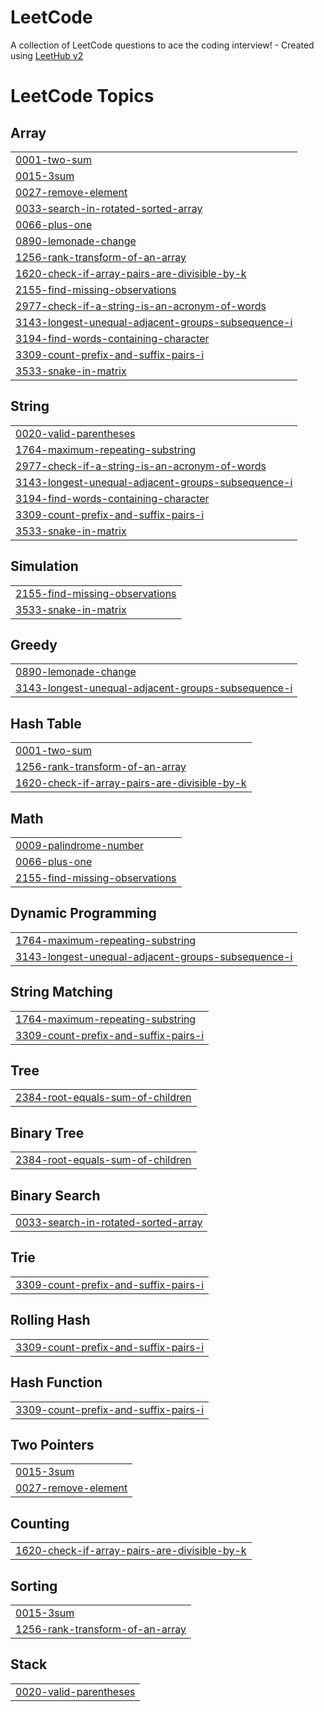 # LeetCode
A collection of LeetCode questions to ace the coding interview! - Created using [LeetHub v2](https://github.com/arunbhardwaj/LeetHub-2.0)

<!---LeetCode Topics Start-->
# LeetCode Topics
## Array
|  |
| ------- |
| [0001-two-sum](https://github.com/mabelmercita/LeetCode/tree/master/0001-two-sum) |
| [0015-3sum](https://github.com/mabelmercita/LeetCode/tree/master/0015-3sum) |
| [0027-remove-element](https://github.com/mabelmercita/LeetCode/tree/master/0027-remove-element) |
| [0033-search-in-rotated-sorted-array](https://github.com/mabelmercita/LeetCode/tree/master/0033-search-in-rotated-sorted-array) |
| [0066-plus-one](https://github.com/mabelmercita/LeetCode/tree/master/0066-plus-one) |
| [0890-lemonade-change](https://github.com/mabelmercita/LeetCode/tree/master/0890-lemonade-change) |
| [1256-rank-transform-of-an-array](https://github.com/mabelmercita/LeetCode/tree/master/1256-rank-transform-of-an-array) |
| [1620-check-if-array-pairs-are-divisible-by-k](https://github.com/mabelmercita/LeetCode/tree/master/1620-check-if-array-pairs-are-divisible-by-k) |
| [2155-find-missing-observations](https://github.com/mabelmercita/LeetCode/tree/master/2155-find-missing-observations) |
| [2977-check-if-a-string-is-an-acronym-of-words](https://github.com/mabelmercita/LeetCode/tree/master/2977-check-if-a-string-is-an-acronym-of-words) |
| [3143-longest-unequal-adjacent-groups-subsequence-i](https://github.com/mabelmercita/LeetCode/tree/master/3143-longest-unequal-adjacent-groups-subsequence-i) |
| [3194-find-words-containing-character](https://github.com/mabelmercita/LeetCode/tree/master/3194-find-words-containing-character) |
| [3309-count-prefix-and-suffix-pairs-i](https://github.com/mabelmercita/LeetCode/tree/master/3309-count-prefix-and-suffix-pairs-i) |
| [3533-snake-in-matrix](https://github.com/mabelmercita/LeetCode/tree/master/3533-snake-in-matrix) |
## String
|  |
| ------- |
| [0020-valid-parentheses](https://github.com/mabelmercita/LeetCode/tree/master/0020-valid-parentheses) |
| [1764-maximum-repeating-substring](https://github.com/mabelmercita/LeetCode/tree/master/1764-maximum-repeating-substring) |
| [2977-check-if-a-string-is-an-acronym-of-words](https://github.com/mabelmercita/LeetCode/tree/master/2977-check-if-a-string-is-an-acronym-of-words) |
| [3143-longest-unequal-adjacent-groups-subsequence-i](https://github.com/mabelmercita/LeetCode/tree/master/3143-longest-unequal-adjacent-groups-subsequence-i) |
| [3194-find-words-containing-character](https://github.com/mabelmercita/LeetCode/tree/master/3194-find-words-containing-character) |
| [3309-count-prefix-and-suffix-pairs-i](https://github.com/mabelmercita/LeetCode/tree/master/3309-count-prefix-and-suffix-pairs-i) |
| [3533-snake-in-matrix](https://github.com/mabelmercita/LeetCode/tree/master/3533-snake-in-matrix) |
## Simulation
|  |
| ------- |
| [2155-find-missing-observations](https://github.com/mabelmercita/LeetCode/tree/master/2155-find-missing-observations) |
| [3533-snake-in-matrix](https://github.com/mabelmercita/LeetCode/tree/master/3533-snake-in-matrix) |
## Greedy
|  |
| ------- |
| [0890-lemonade-change](https://github.com/mabelmercita/LeetCode/tree/master/0890-lemonade-change) |
| [3143-longest-unequal-adjacent-groups-subsequence-i](https://github.com/mabelmercita/LeetCode/tree/master/3143-longest-unequal-adjacent-groups-subsequence-i) |
## Hash Table
|  |
| ------- |
| [0001-two-sum](https://github.com/mabelmercita/LeetCode/tree/master/0001-two-sum) |
| [1256-rank-transform-of-an-array](https://github.com/mabelmercita/LeetCode/tree/master/1256-rank-transform-of-an-array) |
| [1620-check-if-array-pairs-are-divisible-by-k](https://github.com/mabelmercita/LeetCode/tree/master/1620-check-if-array-pairs-are-divisible-by-k) |
## Math
|  |
| ------- |
| [0009-palindrome-number](https://github.com/mabelmercita/LeetCode/tree/master/0009-palindrome-number) |
| [0066-plus-one](https://github.com/mabelmercita/LeetCode/tree/master/0066-plus-one) |
| [2155-find-missing-observations](https://github.com/mabelmercita/LeetCode/tree/master/2155-find-missing-observations) |
## Dynamic Programming
|  |
| ------- |
| [1764-maximum-repeating-substring](https://github.com/mabelmercita/LeetCode/tree/master/1764-maximum-repeating-substring) |
| [3143-longest-unequal-adjacent-groups-subsequence-i](https://github.com/mabelmercita/LeetCode/tree/master/3143-longest-unequal-adjacent-groups-subsequence-i) |
## String Matching
|  |
| ------- |
| [1764-maximum-repeating-substring](https://github.com/mabelmercita/LeetCode/tree/master/1764-maximum-repeating-substring) |
| [3309-count-prefix-and-suffix-pairs-i](https://github.com/mabelmercita/LeetCode/tree/master/3309-count-prefix-and-suffix-pairs-i) |
## Tree
|  |
| ------- |
| [2384-root-equals-sum-of-children](https://github.com/mabelmercita/LeetCode/tree/master/2384-root-equals-sum-of-children) |
## Binary Tree
|  |
| ------- |
| [2384-root-equals-sum-of-children](https://github.com/mabelmercita/LeetCode/tree/master/2384-root-equals-sum-of-children) |
## Binary Search
|  |
| ------- |
| [0033-search-in-rotated-sorted-array](https://github.com/mabelmercita/LeetCode/tree/master/0033-search-in-rotated-sorted-array) |
## Trie
|  |
| ------- |
| [3309-count-prefix-and-suffix-pairs-i](https://github.com/mabelmercita/LeetCode/tree/master/3309-count-prefix-and-suffix-pairs-i) |
## Rolling Hash
|  |
| ------- |
| [3309-count-prefix-and-suffix-pairs-i](https://github.com/mabelmercita/LeetCode/tree/master/3309-count-prefix-and-suffix-pairs-i) |
## Hash Function
|  |
| ------- |
| [3309-count-prefix-and-suffix-pairs-i](https://github.com/mabelmercita/LeetCode/tree/master/3309-count-prefix-and-suffix-pairs-i) |
## Two Pointers
|  |
| ------- |
| [0015-3sum](https://github.com/mabelmercita/LeetCode/tree/master/0015-3sum) |
| [0027-remove-element](https://github.com/mabelmercita/LeetCode/tree/master/0027-remove-element) |
## Counting
|  |
| ------- |
| [1620-check-if-array-pairs-are-divisible-by-k](https://github.com/mabelmercita/LeetCode/tree/master/1620-check-if-array-pairs-are-divisible-by-k) |
## Sorting
|  |
| ------- |
| [0015-3sum](https://github.com/mabelmercita/LeetCode/tree/master/0015-3sum) |
| [1256-rank-transform-of-an-array](https://github.com/mabelmercita/LeetCode/tree/master/1256-rank-transform-of-an-array) |
## Stack
|  |
| ------- |
| [0020-valid-parentheses](https://github.com/mabelmercita/LeetCode/tree/master/0020-valid-parentheses) |
<!---LeetCode Topics End-->